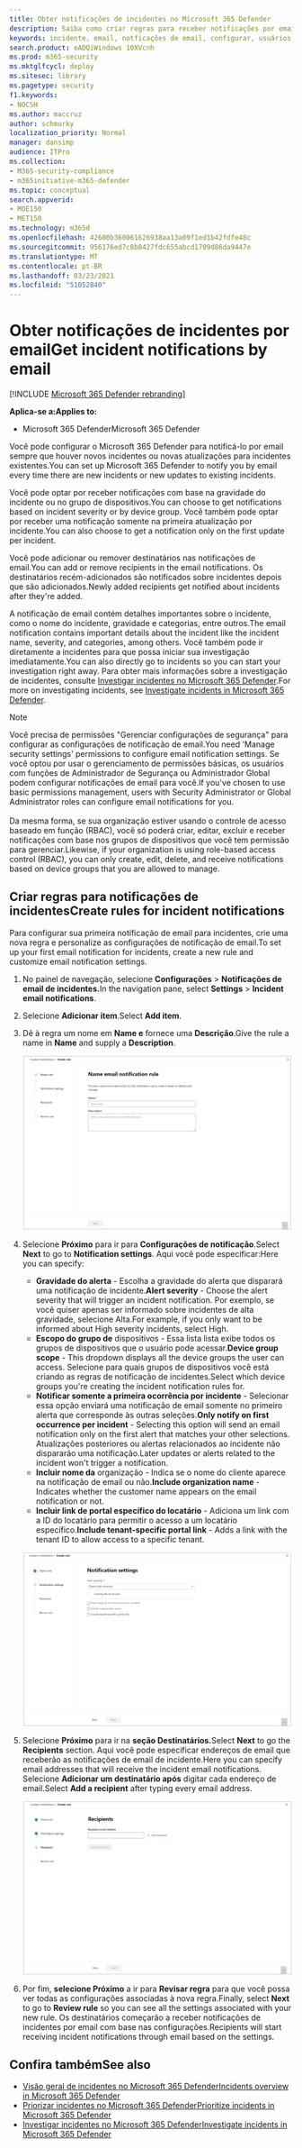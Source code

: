 ```yaml
---
title: Obter notificações de incidentes no Microsoft 365 Defender
description: Saiba como criar regras para receber notificações por email para incidentes no Microsoft 365 Defender
keywords: incidente, email, notficações de email, configurar, usuários, caixa de correio, email, incidentes
search.product: eADQiWindows 10XVcnh
ms.prod: m365-security
ms.mktglfcycl: deploy
ms.sitesec: library
ms.pagetype: security
f1.keywords:
- NOCSH
ms.author: maccruz
author: schmurky
localization_priority: Normal
manager: dansimp
audience: ITPro
ms.collection:
- M365-security-compliance
- m365initiative-m365-defender
ms.topic: conceptual
search.appverid:
- MOE150
- MET150
ms.technology: m365d
ms.openlocfilehash: 42600b360061626938aa13a09f1ed1b42fdfe48c
ms.sourcegitcommit: 956176ed7c8b8427fdc655abcd1709d86da9447e
ms.translationtype: MT
ms.contentlocale: pt-BR
ms.lasthandoff: 03/23/2021
ms.locfileid: "51052840"
---
```

# <a name="get-incident-notifications-by-email"></a><span data-ttu-id="3ca52-104">Obter notificações de incidentes por email</span><span class="sxs-lookup"><span data-stu-id="3ca52-104">Get incident notifications by email</span></span>

[!INCLUDE [Microsoft 365 Defender rebranding](../includes/microsoft-defender.md)]


<span data-ttu-id="3ca52-105">**Aplica-se a:**</span><span class="sxs-lookup"><span data-stu-id="3ca52-105">**Applies to:**</span></span>
- <span data-ttu-id="3ca52-106">Microsoft 365 Defender</span><span class="sxs-lookup"><span data-stu-id="3ca52-106">Microsoft 365 Defender</span></span>

<span data-ttu-id="3ca52-107">Você pode configurar o Microsoft 365 Defender para notificá-lo por email sempre que houver novos incidentes ou novas atualizações para incidentes existentes.</span><span class="sxs-lookup"><span data-stu-id="3ca52-107">You can set up Microsoft 365 Defender to notify you by email every time there are new incidents or new updates to existing incidents.</span></span> 

<span data-ttu-id="3ca52-108">Você pode optar por receber notificações com base na gravidade do incidente ou no grupo de dispositivos.</span><span class="sxs-lookup"><span data-stu-id="3ca52-108">You can choose to get notifications based on incident severity or by device group.</span></span> <span data-ttu-id="3ca52-109">Você também pode optar por receber uma notificação somente na primeira atualização por incidente.</span><span class="sxs-lookup"><span data-stu-id="3ca52-109">You can also choose to get a notification only on the first update per incident.</span></span>

<span data-ttu-id="3ca52-110">Você pode adicionar ou remover destinatários nas notificações de email.</span><span class="sxs-lookup"><span data-stu-id="3ca52-110">You can add or remove recipients in the email notifications.</span></span> <span data-ttu-id="3ca52-111">Os destinatários recém-adicionados são notificados sobre incidentes depois que são adicionados.</span><span class="sxs-lookup"><span data-stu-id="3ca52-111">Newly added recipients get notified about incidents after they're added.</span></span> 

<span data-ttu-id="3ca52-112">A notificação de email contém detalhes importantes sobre o incidente, como o nome do incidente, gravidade e categorias, entre outros.</span><span class="sxs-lookup"><span data-stu-id="3ca52-112">The email notification contains important details about the incident like the incident name, severity, and categories, among others.</span></span> <span data-ttu-id="3ca52-113">Você também pode ir diretamente a incidentes para que possa iniciar sua investigação imediatamente.</span><span class="sxs-lookup"><span data-stu-id="3ca52-113">You can also directly go to incidents so you can start your investigation right away.</span></span> <span data-ttu-id="3ca52-114">Para obter mais informações sobre a investigação de incidentes, consulte [Investigar incidentes no Microsoft 365 Defender](./investigate-incidents.md).</span><span class="sxs-lookup"><span data-stu-id="3ca52-114">For more on investigating incidents, see [Investigate incidents in Microsoft 365 Defender](./investigate-incidents.md).</span></span>

>[!NOTE]
><span data-ttu-id="3ca52-115">Você precisa de permissões "Gerenciar configurações de segurança" para configurar as configurações de notificação de email.</span><span class="sxs-lookup"><span data-stu-id="3ca52-115">You need 'Manage security settings' permissions to configure email notification settings.</span></span> <span data-ttu-id="3ca52-116">Se você optou por usar o gerenciamento de permissões básicas, os usuários com funções de Administrador de Segurança ou Administrador Global podem configurar notificações de email para você.</span><span class="sxs-lookup"><span data-stu-id="3ca52-116">If you've chosen to use basic permissions management, users with Security Administrator or Global Administrator roles can configure email notifications for you.</span></span> <br> <br>
<span data-ttu-id="3ca52-117">Da mesma forma, se sua organização estiver usando o controle de acesso baseado em função (RBAC), você só poderá criar, editar, excluir e receber notificações com base nos grupos de dispositivos que você tem permissão para gerenciar.</span><span class="sxs-lookup"><span data-stu-id="3ca52-117">Likewise, if your organization is using role-based access control (RBAC), you can only create, edit, delete, and receive notifications based on device groups that you are allowed to manage.</span></span>

## <a name="create-rules-for-incident-notifications"></a><span data-ttu-id="3ca52-118">Criar regras para notificações de incidentes</span><span class="sxs-lookup"><span data-stu-id="3ca52-118">Create rules for incident notifications</span></span>

<span data-ttu-id="3ca52-119">Para configurar sua primeira notificação de email para incidentes, crie uma nova regra e personalize as configurações de notificação de email.</span><span class="sxs-lookup"><span data-stu-id="3ca52-119">To set up your first email notification for incidents, create a new rule and customize email notification settings.</span></span>

1. <span data-ttu-id="3ca52-120">No painel de navegação, selecione **Configurações**  >  **Notificações de email de incidentes.**</span><span class="sxs-lookup"><span data-stu-id="3ca52-120">In the navigation pane, select **Settings** > **Incident email notifications**.</span></span>
2. <span data-ttu-id="3ca52-121">Selecione **Adicionar item**.</span><span class="sxs-lookup"><span data-stu-id="3ca52-121">Select **Add item**.</span></span>
3. <span data-ttu-id="3ca52-122">Dê à regra um nome em **Name e** fornece uma **Descrição**.</span><span class="sxs-lookup"><span data-stu-id="3ca52-122">Give the rule a name in **Name** and supply a **Description**.</span></span>

    ![Criar janela de regra para notificações de email de incidentes](../../media/incidentemailnotif1.png) 
4. <span data-ttu-id="3ca52-124">Selecione **Próximo** para ir para **Configurações de notificação**.</span><span class="sxs-lookup"><span data-stu-id="3ca52-124">Select **Next** to go to **Notification settings**.</span></span> <span data-ttu-id="3ca52-125">Aqui você pode especificar:</span><span class="sxs-lookup"><span data-stu-id="3ca52-125">Here you can specify:</span></span>
    - <span data-ttu-id="3ca52-126">**Gravidade do alerta** - Escolha a gravidade do alerta que disparará uma notificação de incidente.</span><span class="sxs-lookup"><span data-stu-id="3ca52-126">**Alert severity** - Choose the alert severity that will trigger an incident notification.</span></span> <span data-ttu-id="3ca52-127">Por exemplo, se você quiser apenas ser informado sobre incidentes de alta gravidade, selecione Alta.</span><span class="sxs-lookup"><span data-stu-id="3ca52-127">For example, if you only want to be informed about High severity incidents, select High.</span></span>
    - <span data-ttu-id="3ca52-128">**Escopo do grupo de** dispositivos - Essa lista lista exibe todos os grupos de dispositivos que o usuário pode acessar.</span><span class="sxs-lookup"><span data-stu-id="3ca52-128">**Device group scope** - This dropdown displays all the device groups the user can access.</span></span> <span data-ttu-id="3ca52-129">Selecione para quais grupos de dispositivos você está criando as regras de notificação de incidentes.</span><span class="sxs-lookup"><span data-stu-id="3ca52-129">Select which device groups you're creating the incident notification rules for.</span></span>
    - <span data-ttu-id="3ca52-130">**Notificar somente a primeira ocorrência por incidente** - Selecionar essa opção enviará uma notificação de email somente no primeiro alerta que corresponde às outras seleções.</span><span class="sxs-lookup"><span data-stu-id="3ca52-130">**Only notify on first occurrence per incident** - Selecting this option will send an email notification only on the first alert that matches your other selections.</span></span> <span data-ttu-id="3ca52-131">Atualizações posteriores ou alertas relacionados ao incidente não dispararão uma notificação.</span><span class="sxs-lookup"><span data-stu-id="3ca52-131">Later updates or alerts related to the incident won't trigger a notification.</span></span>
    - <span data-ttu-id="3ca52-132">**Incluir nome da** organização - Indica se o nome do cliente aparece na notificação de email ou não.</span><span class="sxs-lookup"><span data-stu-id="3ca52-132">**Include organization name** - Indicates whether the customer name appears on the email notification or not.</span></span>
    - <span data-ttu-id="3ca52-133">**Incluir link de portal específico do locatário** - Adiciona um link com a ID do locatário para permitir o acesso a um locatário específico.</span><span class="sxs-lookup"><span data-stu-id="3ca52-133">**Include tenant-specific portal link** -  Adds a link with the tenant ID to allow access to a specific tenant.</span></span>
    
    ![Notif settings window for incident email notifs](../../media/incidentemailnotif2.png)
5. <span data-ttu-id="3ca52-135">Selecione **Próximo** para ir na **seção Destinatários.**</span><span class="sxs-lookup"><span data-stu-id="3ca52-135">Select **Next** to go the **Recipients** section.</span></span> <span data-ttu-id="3ca52-136">Aqui você pode especificar endereços de email que receberão as notificações de email de incidente.</span><span class="sxs-lookup"><span data-stu-id="3ca52-136">Here you can specify email addresses that will receive the incident email notifications.</span></span> <span data-ttu-id="3ca52-137">Selecione **Adicionar um destinatário após** digitar cada endereço de email.</span><span class="sxs-lookup"><span data-stu-id="3ca52-137">Select **Add a recipient** after typing every email address.</span></span>

    ![Adicionar janela de destinatários para notificações de email de incidentes](../../media/incidentemailnotif3.png) 

6. <span data-ttu-id="3ca52-139">Por fim, **selecione Próximo** a ir para **Revisar regra** para que você possa ver todas as configurações associadas à nova regra.</span><span class="sxs-lookup"><span data-stu-id="3ca52-139">Finally, select **Next** to go to **Review rule** so you can see all the settings associated with your new rule.</span></span> <span data-ttu-id="3ca52-140">Os destinatários começarão a receber notificações de incidentes por email com base nas configurações.</span><span class="sxs-lookup"><span data-stu-id="3ca52-140">Recipients will start receiving incident notifications through email based on the settings.</span></span>

## <a name="see-also"></a><span data-ttu-id="3ca52-141">Confira também</span><span class="sxs-lookup"><span data-stu-id="3ca52-141">See also</span></span>
- [<span data-ttu-id="3ca52-142">Visão geral de incidentes no Microsoft 365 Defender</span><span class="sxs-lookup"><span data-stu-id="3ca52-142">Incidents overview in Microsoft 365 Defender</span></span>](./incidents-overview.md)
- [<span data-ttu-id="3ca52-143">Priorizar incidentes no Microsoft 365 Defender</span><span class="sxs-lookup"><span data-stu-id="3ca52-143">Prioritize incidents in Microsoft 365 Defender</span></span>](./incident-queue.md)
- [<span data-ttu-id="3ca52-144">Investigar incidentes no Microsoft 365 Defender</span><span class="sxs-lookup"><span data-stu-id="3ca52-144">Investigate incidents in Microsoft 365 Defender</span></span>](./investigate-incidents.md)
